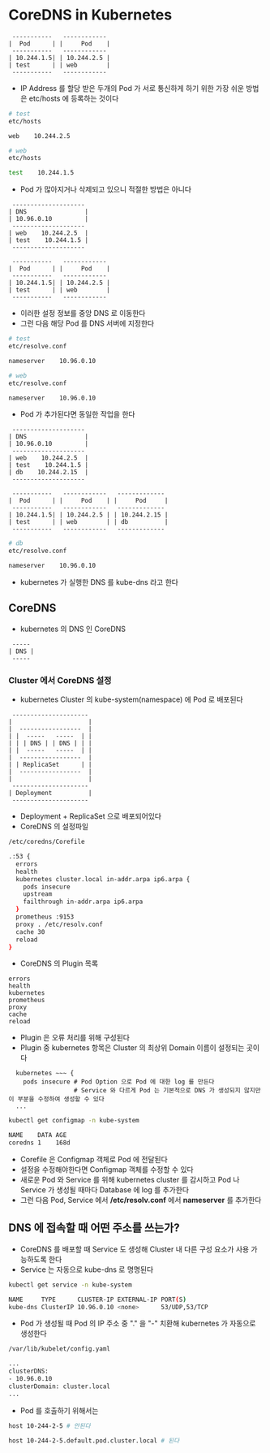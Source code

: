 # CoreDNS in Kubernetes

```
 -----------   ------------  
|  Pod      | |     Pod    | 
 -----------   ------------  
| 10.244.1.5| | 10.244.2.5 | 
| test      | | web        | 
 -----------   ------------  
```

* IP Address 를 할당 받은 두개의 Pod 가 서로 통신하게 하기 위한 가장 쉬운 방법은 etc/hosts 에 등록하는 것이다

```bash
# test
etc/hosts

web    10.244.2.5

# web
etc/hosts

test    10.244.1.5
```

* Pod 가 많아지거나 삭제되고 있으니 적절한 방법은 아니다

```
 -------------------- 
| DNS                |
| 10.96.0.10         |
 --------------------
| web    10.244.2.5  |
| test    10.244.1.5 |
 -------------------- 

 -----------   ------------  
|  Pod      | |     Pod    | 
 -----------   ------------  
| 10.244.1.5| | 10.244.2.5 | 
| test      | | web        | 
 -----------   ------------  
```

* 이러한 설정 정보를 중앙 DNS 로 이동한다
* 그런 다음 해당 Pod 를 DNS 서버에 지정한다

```bash
# test
etc/resolve.conf

nameserver    10.96.0.10 

# web
etc/resolve.conf

nameserver    10.96.0.10 
```

* Pod 가 추가된다면 동일한 작업을 한다

```
 -------------------- 
| DNS                |
| 10.96.0.10         |
 --------------------
| web    10.244.2.5  |
| test    10.244.1.5 |
| db    10.244.2.15  |
 -------------------- 

 -----------   ------------   ------------- 
|  Pod      | |     Pod    | |     Pod     | 
 -----------   ------------   ------------- 
| 10.244.1.5| | 10.244.2.5 | | 10.244.2.15 | 
| test      | | web        | | db          | 
 -----------   ------------   ------------- 
```

```bash
# db
etc/resolve.conf

nameserver    10.96.0.10 
```

* kubernetes 가 실행한 DNS 를 kube-dns 라고 한다

## CoreDNS 

* kubernetes 의 DNS 인 CoreDNS

```
 ----- 
| DNS |
 -----
```

### Cluster 에서 CoreDNS 설정

* kubernetes Cluster 의 kube-system(namespace) 에 Pod 로 배포된다

```
 ---------------------  
|                     | 
|  -----------------  | 
| |  -----   -----  | | 
| | | DNS | | DNS | | | 
| |  -----   -----  | | 
|  -----------------  | 
| | ReplicaSet      | | 
|  -----------------  | 
|                     | 
 ---------------------  
| Deployment          | 
 ---------------------  
```

* Deployment + ReplicaSet 으로 배포되어있다
* CoreDNS 의 설정파일

```bash
/etc/coredns/Corefile

.:53 {
  errors
  health
  kubernetes cluster.local in-addr.arpa ip6.arpa {
    pods insecure
    upstream
    failthrough in-addr.arpa ip6.arpa
  }
  prometheus :9153
  proxy . /etc/resolv.conf
  cache 30
  reload
}
```

* CoreDNS 의 Plugin 목록

```
errors
health
kubernetes
prometheus
proxy
cache
reload
```

* Plugin 은 오류 처리를 위해 구성된다
* Plugin 중 kubernetes 항목은 Cluster 의 최상위 Domain 이름이 설정되는 곳이다

```
  kubernetes ~~~ {
    pods insecure # Pod Option 으로 Pod 에 대한 log 를 만든다
                  # Service 와 다르게 Pod 는 기본적으로 DNS 가 생성되지 않지만 이 부분을 수정하여 생성할 수 있다
  ...
```

```bash
kubectl get configmap -n kube-system

NAME    DATA AGE
coredns 1    168d
```

* Corefile 은 Configmap 객체로 Pod 에 전달된다
* 설정을 수정해야한다면 Configmap 객체를 수정할 수 있다
* 새로운 Pod 와 Service 를 위해 kubernetes cluster 를 감시하고 Pod 나 Service 가 생성될 때마다 Database 에 log 를 추가한다
* 그런 다음 Pod, Service 에서 **/etc/resolv.conf** 에서 **nameserver** 를 추가한다

## DNS 에 접속할 때 어떤 주소를 쓰는가?

* CoreDNS 를 배포할 때 Service 도 생성해 Cluster 내 다른 구성 요소가 사용 가능하도록 한다
* Service 는 자동으로 kube-dns 로 명명된다

```bash
kubectl get service -n kube-system

NAME     TYPE      CLUSTER-IP EXTERNAL-IP PORT(S)
kube-dns ClusterIP 10.96.0.10 <none>      53/UDP,53/TCP
```

* Pod 가 생성될 때 Pod 의 IP 주소 중 "." 을 "-" 치환해 kubernetes 가 자동으로 생성한다

```bash
/var/lib/kubelet/config.yaml

...
clusterDNS:
- 10.96.0.10
clusterDomain: cluster.local
...
```

* Pod 를 호출하기 위해서는

```bash
host 10-244-2-5 # 안된다

host 10-244-2-5.default.pod.cluster.local # 된다
```
